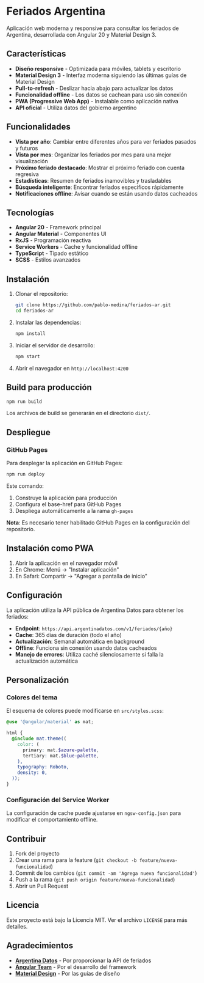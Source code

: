 # Feriados Argentina

Aplicación web moderna y responsive para consultar los feriados de Argentina, desarrollada con Angular 20 y Material Design 3.

## Características

- **Diseño responsive** - Optimizada para móviles, tablets y escritorio
- **Material Design 3** - Interfaz moderna siguiendo las últimas guías de Material Design
- **Pull-to-refresh** - Deslizar hacia abajo para actualizar los datos
- **Funcionalidad offline** - Los datos se cachean para uso sin conexión
- **PWA (Progressive Web App)** - Instalable como aplicación nativa
- **API oficial** - Utiliza datos del gobierno argentino

## Funcionalidades

- **Vista por año**: Cambiar entre diferentes años para ver feriados pasados y futuros
- **Vista por mes**: Organizar los feriados por mes para una mejor visualización
- **Próximo feriado destacado**: Mostrar el próximo feriado con cuenta regresiva
- **Estadísticas**: Resumen de feriados inamovibles y trasladables
- **Búsqueda inteligente**: Encontrar feriados específicos rápidamente
- **Notificaciones offline**: Avisar cuando se están usando datos cacheados

## Tecnologías

- **Angular 20** - Framework principal
- **Angular Material** - Componentes UI
- **RxJS** - Programación reactiva
- **Service Workers** - Cache y funcionalidad offline
- **TypeScript** - Tipado estático
- **SCSS** - Estilos avanzados

## Instalación

1. Clonar el repositorio:
   ```bash
   git clone https://github.com/pablo-medina/feriados-ar.git
   cd feriados-ar
   ```

2. Instalar las dependencias:
   ```bash
   npm install
   ```

3. Iniciar el servidor de desarrollo:
   ```bash
   npm start
   ```

4. Abrir el navegador en `http://localhost:4200`

## Build para producción

```bash
npm run build
```

Los archivos de build se generarán en el directorio `dist/`.

## Despliegue

### GitHub Pages

Para desplegar la aplicación en GitHub Pages:

```bash
npm run deploy
```

Este comando:
1. Construye la aplicación para producción
2. Configura el base-href para GitHub Pages
3. Despliega automáticamente a la rama `gh-pages`

**Nota**: Es necesario tener habilitado GitHub Pages en la configuración del repositorio.

## Instalación como PWA

1. Abrir la aplicación en el navegador móvil
2. En Chrome: Menú → "Instalar aplicación"
3. En Safari: Compartir → "Agregar a pantalla de inicio"

## Configuración

La aplicación utiliza la API pública de Argentina Datos para obtener los feriados:
- **Endpoint**: `https://api.argentinadatos.com/v1/feriados/{año}`
- **Cache**: 365 días de duración (todo el año)
- **Actualización**: Semanal automática en background
- **Offline**: Funciona sin conexión usando datos cacheados
- **Manejo de errores**: Utiliza caché silenciosamente si falla la actualización automática

## Personalización

### Colores del tema
El esquema de colores puede modificarse en `src/styles.scss`:

```scss
@use '@angular/material' as mat;

html {
  @include mat.theme((
    color: (
      primary: mat.$azure-palette,
      tertiary: mat.$blue-palette,
    ),
    typography: Roboto,
    density: 0,
  ));
}
```

### Configuración del Service Worker
La configuración de cache puede ajustarse en `ngsw-config.json` para modificar el comportamiento offline.

## Contribuir

1. Fork del proyecto
2. Crear una rama para la feature (`git checkout -b feature/nueva-funcionalidad`)
3. Commit de los cambios (`git commit -am 'Agrega nueva funcionalidad'`)
4. Push a la rama (`git push origin feature/nueva-funcionalidad`)
5. Abrir un Pull Request

## Licencia

Este proyecto está bajo la Licencia MIT. Ver el archivo `LICENSE` para más detalles.

## Agradecimientos

- **[Argentina Datos](https://argentinadatos.com)** - Por proporcionar la API de feriados
- **[Angular Team](https://angular.io)** - Por el desarrollo del framework
- **[Material Design](https://m3.material.io)** - Por las guías de diseño

